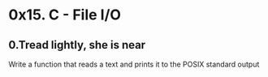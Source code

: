 # 0x15. C - File I/O
## 0.Tread lightly, she is near
Write a function that reads a text and prints it to the POSIX standard output
